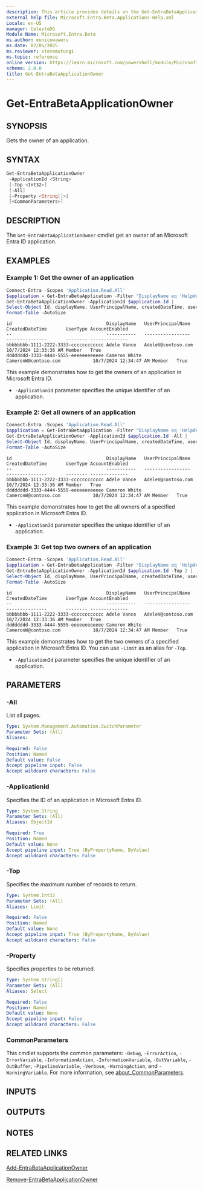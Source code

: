 ```yaml
---
description: This article provides details on the Get-EntraBetaApplicationOwner command.
external help file: Microsoft.Entra.Beta.Applications-Help.xml
Locale: en-US
manager: CelesteDG
Module Name: Microsoft.Entra.Beta
ms.author: eunicewaweru
ms.date: 02/05/2025
ms.reviewer: stevemutungi
ms.topic: reference
online version: https://learn.microsoft.com/powershell/module/Microsoft.Entra.Beta/Get-EntraBetaApplicationOwner
schema: 2.0.0
title: Get-EntraBetaApplicationOwner
---
```


# Get-EntraBetaApplicationOwner

## SYNOPSIS

Gets the owner of an application.

## SYNTAX

```powershell
Get-EntraBetaApplicationOwner
 -ApplicationId <String>
 [-Top <Int32>]
 [-All]
 [-Property <String[]>]
 [<CommonParameters>]
```

## DESCRIPTION

The `Get-EntraBetaApplicationOwner` cmdlet get an owner of an Microsoft Entra ID application.

## EXAMPLES

### Example 1: Get the owner of an application

```powershell
Connect-Entra -Scopes 'Application.Read.All'
$application = Get-EntraBetaApplication -Filter "DisplayName eq 'Helpdesk Application'"
Get-EntraBetaApplicationOwner -ApplicationId $application.Id |
Select-Object Id, displayName, UserPrincipalName, createdDateTime, userType, accountEnabled |
Format-Table -AutoSize
```

```Output
id                                   DisplayName   UserPrincipalName                CreatedDateTime       UserType AccountEnabled
--                                   -----------   -----------------                ---------------       -------- --------------
bbbbbbbb-1111-2222-3333-cccccccccccc Adele Vance   AdeleV@contoso.com               10/7/2024 12:33:36 AM Member   True
dddddddd-3333-4444-5555-eeeeeeeeeeee Cameron White CameronW@contoso.com            10/7/2024 12:34:47 AM Member   True
```

This example demonstrates how to get the owners of an application in Microsoft Entra ID.

- `-ApplicationId` parameter specifies the unique identifier of an application.

### Example 2: Get all owners of an application

```powershell
Connect-Entra -Scopes 'Application.Read.All'
$application = Get-EntraBetaApplication -Filter "DisplayName eq 'Helpdesk Application'"
Get-EntraBetaApplicationOwner -ApplicationId $application.Id -All |
Select-Object Id, displayName, UserPrincipalName, createdDateTime, userType, accountEnabled |
Format-Table -AutoSize
```

```Output
id                                   DisplayName   UserPrincipalName                CreatedDateTime       UserType AccountEnabled
--                                   -----------   -----------------                ---------------       -------- --------------
bbbbbbbb-1111-2222-3333-cccccccccccc Adele Vance   AdeleV@contoso.com               10/7/2024 12:33:36 AM Member   True
dddddddd-3333-4444-5555-eeeeeeeeeeee Cameron White CameronW@contoso.com            10/7/2024 12:34:47 AM Member   True
```

This example demonstrates how to get the all owners of a specified application in Microsoft Entra ID.

- `-ApplicationId` parameter specifies the unique identifier of an application.

### Example 3: Get top two owners of an application

```powershell
Connect-Entra -Scopes 'Application.Read.All'
$application = Get-EntraBetaApplication -Filter "DisplayName eq 'Helpdesk Application'"
Get-EntraBetaApplicationOwner -ApplicationId $application.Id -Top 2 |
Select-Object Id, displayName, UserPrincipalName, createdDateTime, userType, accountEnabled |
Format-Table -AutoSize
```

```Output
id                                   DisplayName   UserPrincipalName                CreatedDateTime       UserType AccountEnabled
--                                   -----------   -----------------                ---------------       -------- --------------
bbbbbbbb-1111-2222-3333-cccccccccccc Adele Vance   AdeleV@contoso.com               10/7/2024 12:33:36 AM Member   True
dddddddd-3333-4444-5555-eeeeeeeeeeee Cameron White CameronW@contoso.com            10/7/2024 12:34:47 AM Member   True
```

This example demonstrates how to get the two owners of a specified application in Microsoft Entra ID. You can use `-Limit` as an alias for `-Top`.

- `-ApplicationId` parameter specifies the unique identifier of an application.

## PARAMETERS

### -All

List all pages.

```yaml
Type: System.Management.Automation.SwitchParameter
Parameter Sets: (All)
Aliases:

Required: False
Position: Named
Default value: False
Accept pipeline input: False
Accept wildcard characters: False
```

### -ApplicationId

Specifies the ID of an application in Microsoft Entra ID.

```yaml
Type: System.String
Parameter Sets: (All)
Aliases: ObjectId

Required: True
Position: Named
Default value: None
Accept pipeline input: True (ByPropertyName, ByValue)
Accept wildcard characters: False
```

### -Top

Specifies the maximum number of records to return.

```yaml
Type: System.Int32
Parameter Sets: (All)
Aliases: Limit

Required: False
Position: Named
Default value: None
Accept pipeline input: True (ByPropertyName, ByValue)
Accept wildcard characters: False
```

### -Property

Specifies properties to be returned.

```yaml
Type: System.String[]
Parameter Sets: (All)
Aliases: Select

Required: False
Position: Named
Default value: None
Accept pipeline input: False
Accept wildcard characters: False
```

### CommonParameters

This cmdlet supports the common parameters: `-Debug`, `-ErrorAction`, `-ErrorVariable`, `-InformationAction`, `-InformationVariable`, `-OutVariable`, `-OutBuffer`, `-PipelineVariable`, `-Verbose`, `-WarningAction`, and `-WarningVariable`. For more information, see [about_CommonParameters](https://go.microsoft.com/fwlink/?LinkID=113216).

## INPUTS

## OUTPUTS

## NOTES

## RELATED LINKS

[Add-EntraBetaApplicationOwner](Add-EntraBetaApplicationOwner.md)

[Remove-EntraBetaApplicationOwner](Remove-EntraBetaApplicationOwner.md)
